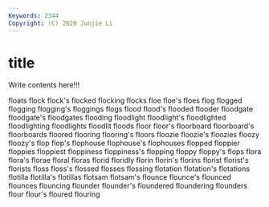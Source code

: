 ```yaml
---
Keywords: 2344
Copyright: (C) 2020 Junjie Li
---
```


# title

Write contents here!!!

floats 
flock 
flock's 
flocked 
flocking 
flocks 
floe
floe's 
floes 
flog 
flogged 
flogging 
flogging's 
floggings 
flogs 
flood 
flood's
flooded 
flooder 
floodgate 
floodgate's 
floodgates 
flooding 
floodlight 
floodlight's 
floodlighted 
floodlighting
floodlights 
floodlit 
floods 
floor 
floor's 
floorboard 
floorboard's 
floorboards 
floored 
flooring
flooring's 
floors 
floozie 
floozie's 
floozies 
floozy 
floozy's 
flop 
flop's 
flophouse
flophouse's 
flophouses 
flopped 
floppier 
floppies 
floppiest 
floppiness 
floppiness's 
flopping 
floppy
floppy's 
flops 
flora 
flora's 
florae 
floral 
floras 
florid 
floridly 
florin
florin's 
florins 
florist 
florist's 
florists 
floss 
floss's 
flossed 
flosses 
flossing
flotation 
flotation's 
flotations 
flotilla 
flotilla's 
flotillas 
flotsam 
flotsam's 
flounce 
flounce's
flounced 
flounces 
flouncing 
flounder 
flounder's 
floundered 
floundering 
flounders 
flour 
flour's
floured 
flouring 
